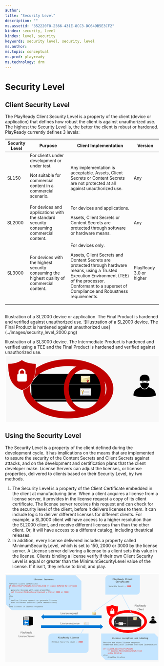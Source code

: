 ```yaml
---
author: 
title: "Security Level"
description: ""
ms.assetid: "352220F0-2566-431E-8CC3-DC649B5E3CF2"
kindex: security, level
kindex: level, security
keywords: security level, security, level
ms.author: 
ms.topic: conceptual
ms.prod: playready
ms.technology: drm
---
```


# Security Level
## Client Security Level
The PlayReady Client Security Level is a property of the client (device or application) that defines how robust the client is against unauthorized use. The highest the Security Level is, the better the client is robust or hardened.
PlayReady currently defines 3 levels:

|Security Level|Purpose|Client Implementation|Version|
| --- | --- | --- | --- |
|SL150|For clients under development or under test. <p/>Not suitable for commercial content in a commercial scenario.|Any implementation is acceptable. Assets, Client Secrets or Content Secrets are not protected at all against unauthorized use.|Any|
|SL2000|For devices and applications with the standard security consuming commercial content.|For devices and applications.<p/>Assets, Client Secrets or Content Secrets are protected through software or hardware means.|Any|
|SL3000|For devices with the highest security consuming the highest quality of commercial content.|For devices only.<p/>Assets, Client Secrets and Content Secrets are protected through hardware means, using a Trusted Execution Environment (TEE) of the processor. Conformant to a superset of Compliance and Robustness requirements.|PlayReady 3.0 or higher|

<br />
Illustration of a SL2000 device or application. The Final Product is hardened and verified against unauthorized use.
![Illustration of a SL2000 device. The Final Product is hardened against unauthorized use](../images/security_level_2000.png)

Illustration of a SL3000 device. The Intermediate Product is hardened and verified using a TEE and the Final Product is hardened and verified against unauthorized use.
![Illustration of a SL3000 device.The Intermediate Product is hardened and verified using a TEE and the Final Product is hardened and verified against unauthorized use](../images/security_level_3000.png)
## Using the Security Level
The Security Level is a property of the client defined during the development cycle. It has implications on the means that are implemented to assure the security of the Content Secrets and Client Secrets against attacks, and on the development and certification plans that the client developer make.
License Servers can adjust the licenses, or license properties, delivered to clients based on their Security Level, by two methods.
1) The Security Level is a property of the Client Certificate embedded in the client at manufacturing time. When a client acquires a license from a license server, it provides in the license request a copy of its client certificate. The license server receives this request and can check for the security level of the client, before it delivers licenses to them. It can include logic to deliver different licenses for different clients. For example, a SL3000 client will have access to a higher resolution than the SL2000 client, and receive different licenses than than the other client. Or, it will have access to a different catalog, including theatrical releases.
2) In addition, every license delivered includes a property called MinimumSecurityLevel, which is set to 150, 2000 or 3000 by the license server. A License server delivering a license to a client sets this value in the license. Clients binding a license verify if their own Client Security Level is equal or greater than the MinimumSecurityLevel value of the license. If it isn't, they refuse to bind, and play.

![Illustration of a SL2000 device. The Final Product is hardened against unauthorized use](../images/security_level.png)
